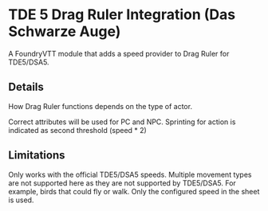 # TDE 5 Drag Ruler Integration (Das Schwarze Auge)

A FoundryVTT module that adds a speed provider to Drag Ruler for TDE5/DSA5.

## Details

How Drag Ruler functions depends on the type of actor.

Correct attributes will be used for PC and NPC. 
Sprinting for action is indicated as second threshold (speed * 2) 

## Limitations

Only works with the official TDE5/DSA5 speeds. Multiple movement types are not supported here as they are not 
supported by TDE5/DSA5. For example, birds that could fly or walk. Only the configured speed in the sheet is used.
